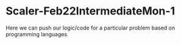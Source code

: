 # Scaler-Feb22IntermediateMon-1
Here we can push our logic/code for a particular problem based on programming languages
